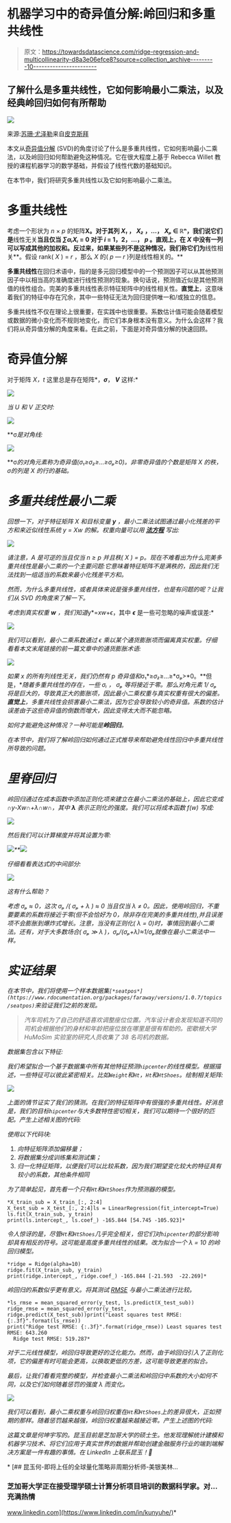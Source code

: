 # 机器学习中的奇异值分解:岭回归和多重共线性

> 原文：<https://towardsdatascience.com/ridge-regression-and-multicollinearity-d8a3e06efce8?source=collection_archive---------10----------------------->

## 了解什么是多重共线性，它如何影响最小二乘法，以及经典岭回归如何有所帮助

![](img/3d628a8ce8c4608c0c23fb472c45ded1.png)

来源:[苏珊·尤泽勒](https://pixabay.com/users/suju-165106/?utm_source=link-attribution&utm_medium=referral&utm_campaign=image&utm_content=4727668)来自[皮克斯拜](https://pixabay.com/?utm_source=link-attribution&utm_medium=referral&utm_campaign=image&utm_content=4727668)

本文从[奇异值分解](https://www.wikiwand.com/en/Singular_value_decomposition) (SVD)的角度讨论了什么是多重共线性，它如何影响最小二乘法，以及岭回归如何帮助避免这种情况。它在很大程度上基于 Rebecca Willet 教授的课程机器学习的数学基础，并假设了线性代数的基础知识。

在本节中，我们将研究多重共线性以及它如何影响最小二乘法。

# 多重共线性

考虑一个形状为 *n* × *p* 的矩阵**X。对于其列 *X₁* ， *X₂* ，…， *Xₚ* ∈ ℝⁿ，我们说它们是**线性无关**当且仅当 *∑αᵢXᵢ* = 0 对于 *i* = 1，2，…， *p* 。**直观上**，在 *X* 中没有一列可以写成其他的加权和。反过来，如果某些列不是这种情况，我们称它们为**线性相关**。假设 rank( *X* ) = *r* ，那么 *X* 的( *p* — *r* )列是线性相关的。**

**多重共线性**在回归术语中，指的是多元回归模型中的一个预测因子可以从其他预测因子中以相当高的准确度进行线性预测的现象。换句话说，预测值近似是其他预测值的线性组合。完美的多重共线性表示特征矩阵中的线性相关性。**直觉上**，这意味着我们的特征中存在冗余，其中一些特征无法为回归提供唯一和/或独立的信息。

多重共线性不仅在理论上很重要，在实践中也很重要。系数估计值可能会随着模型或数据的微小变化而不规则地变化，而它们本身根本没有意义。为什么会这样？我们将从奇异值分解的角度来看。在此之前，下面是对奇异值分解的快速回顾。

# 奇异值分解

对于矩阵 *X，t* 这里总是存在矩阵*，***σ***， ***V*** 这样:*

*![](img/1b49a3b6cb6549dfc12f44d985ef3692.png)*

*当 *U* 和 *V* 正交时:*

*![](img/f0067f7c59fb34702741cfbf48c1a96d.png)*

**σ*是对角线:*

*![](img/3bbe278e32f34c052b5a74be6e64ca97.png)*

**σ*的对角元素称为奇异值(*σ₁*≥*σ₂*≥…≥*σₚ*≥0)。非零奇异值的个数是矩阵 *X* 的秩，*σ*的列是 *X* 的行的基础。*

# *多重共线性最小二乘*

*回想一下，对于特征矩阵 *X* 和目标变量 ***y*** ，最小二乘法试图通过最小化残差的平方和来近似线性系统 *y* = *Xw* 的解。权重向量可以用 [**法方程**](http://mlwiki.org/index.php/Normal_Equation#Normal_Equation) 写出:*

*![](img/ee94a24d614ec50c700e40bb12fcc31c.png)*

*请注意，A 是可逆的当且仅当 *n* ≥ *p* 并且秩( *X* ) = p。现在不难看出为什么完美多重共线性是最小二乘的一个主要问题:它意味着特征矩阵不是满秩的，因此我们无法找到一组适当的系数来最小化残差平方和。*

*然而，为什么多重共线性，或者具体来说是强多重共线性，也是有问题的呢？让我们从 SVD 的角度来了解一下。*

*考虑到真实权重 ***w*** ，我们知道*y*=*xw*+*ϵ*，其中 ***ϵ*** 是一些可忽略的噪声或误差:*

*![](img/71d2d0da6a9163c12901c0ab2203c684.png)*

*我们可以看到，最小二乘系数通过 *ϵ* 乘以某个通货膨胀项而偏离真实权重。仔细看看本文末尾链接的前一篇文章中的通货膨胀术语:*

*![](img/64f3f8372165ee6e418d054cbc699df7.png)*

*如果 x 的所有列线性无关，我们仍然有 *p* 奇异值和*σ₁*≥*σ₂*≥…≥*σₚ>*0。**但是，**随着多重共线性的存在，一些 *σᵢ* ， *σₚ* 等将接近于零。那么对角元素 1/ *σₚ* 将是巨大的，导致真正大的膨胀项，因此最小二乘权重与真实权重有很大的偏差。**直觉上**，多重共线性会损害最小二乘法，因为它会导致较小的奇异值。系数的估计误差由于这些奇异值的倒数而增大，因此变得太大而不能忽略。*

*如何才能避免这种情况？一种可能是**岭回归**。*

*在本节中，我们将了解岭回归如何通过正式推导来帮助避免线性回归中多重共线性所导致的问题。*

# *里脊回归*

*岭回归通过在成本函数中添加正则化项来建立在最小二乘法的基础上，因此它变成∩*y-Xw*∩+*λ*∩*w*∩，其中 ***λ*** 表示正则化的强度。我们可以将成本函数 *f(w)* 写成:*

*![](img/4372a8cdf46d4d2b564990f37394fdc0.png)*

*然后我们可以计算梯度并将其设置为零:*

*![](img/c7295c69b39c4803543a7f177180157a.png)**![](img/e3ccdde2ec99ce8a245ffb6dc847239e.png)*

*仔细看看表达式的中间部分:*

*![](img/fdfd7d78d2ed2fb12ec86e13bd953e3d.png)*

*这有什么帮助？*

*考虑 *σₚ* ≈ 0，这次 *σₚ* /( *σₚ + λ* ) ≈ 0 当且仅当 *λ* ≠ 0。因此，使用岭回归，不重要要素的系数将接近于零(但不会恰好为 0，除非存在完美的多重共线性),并且误差项不会膨胀到爆炸式增长。注意，当没有正则化( *λ* = 0)时，事情回到最小二乘法。还有，对于大多数场合( *σₚ* ≫ *λ* )，*σₚ*/(*σₚ+λ*)≈1/*σₚ*就像在最小二乘法中一样。*

# *实证结果*

*在本节中，我们将使用一个样本数据集`[*seatpos*](https://www.rdocumentation.org/packages/faraway/versions/1.0.7/topics/seatpos)`来验证我们之前的发现。*

> *汽车司机为了自己的舒适喜欢调整座位位置。汽车设计者会发现知道不同的司机会根据他们的身材和年龄把座位放在哪里是很有帮助的。密歇根大学 HuMoSim 实验室的研究人员收集了 38 名司机的数据。*

*数据集包含以下特征:*

*我们希望拟合一个基于数据集中所有其他特征预测`hipcenter`的线性模型。根据描述，一些特征可以彼此紧密相关。比如`Weight`和`Ht`，`Ht`和`HtShoes`。绘制相关矩阵:*

*![](img/39d619ac8be49204de7a44d59a5933c1.png)*

*上面的情节证实了我们的猜测。在我们的特征矩阵中有很强的多重共线性。好消息是，我们的目标`hipcenter`与大多数特性密切相关，我们可以期待一个很好的匹配。产生上述相关图的代码:*

*使用以下代码块:*

1.  *向特征矩阵添加偏移量；*
2.  *将数据集分成训练集和测试集；*
3.  *归一化特征矩阵，以便我们可以比较系数，因为我们期望变化较大的特征具有较小的系数，*其他条件相同**

*为了简单起见，首先看一个只有`Ht`和`HtShoes`作为预测器的模型。*

```
*X_train_sub = X_train_[:, 2:4]
X_test_sub = X_test_[:, 2:4]ls = LinearRegression(fit_intercept=True)
ls.fit(X_train_sub, y_train)
print(ls.intercept_, ls.coef_) -165.844 [54.745 -105.923]*
```

*令人惊讶的是，尽管`Ht`和`HtShoes`几乎完全相关，但它们对`hipcenter`的部分影响却具有相反的符号。这可能是高度多重共线性的结果。改为拟合一个 *λ* = 10 的岭回归模型。*

```
*ridge = Ridge(alpha=10)
ridge.fit(X_train_sub, y_train)
print(ridge.intercept_, ridge.coef_) -165.844 [-21.593  -22.269]*
```

*岭回归的系数似乎更有意义。将其测试 [RMSE](https://www.wikiwand.com/en/Root-mean-square_deviation) 与最小二乘法进行比较。*

```
*ls_rmse = mean_squared_error(y_test, ls.predict(X_test_sub))
ridge_rmse = mean_squared_error(y_test, ridge.predict(X_test_sub))print("Least squares test RMSE: {:.3f}".format(ls_rmse))
print("Ridge test RMSE: {:.3f}".format(ridge_rmse)) Least squares test RMSE: 643.260
  Ridge test RMSE: 519.287*
```

*对于二元线性模型，岭回归导致更好的泛化能力。然而，由于岭回归引入了正则化项，它的偏差有时可能会更高，以换取更低的方差，这可能导致更差的拟合。*

*最后，让我们看看完整的模型，并检查最小二乘法和岭回归中系数的大小如何不同，以及它们如何随着惩罚的强度 *λ* 而变化。*

*![](img/adf0a6fad40ad302ab0f5659238f5d87.png)*

*我们可以看到，最小二乘权重与岭回归权重在`Ht`和`HtShoes`上的差异很大，正如预期的那样。随着惩罚越来越强，岭回归权重越来越接近零。产生上述图的代码:*

*这篇文章是何坤宇写的。昆玉目前是芝加哥大学的硕士生。他发现理解统计建模和机器学习技术、将它们应用于真实世界的数据并帮助创建金融服务行业的端到端解决方案是一件有趣的事情。在 LinkedIn 上联系昆玉！🐷*

*[](https://www.linkedin.com/in/kunyuhe/) [## 昆玉何-即将上任的全球量化策略非周期分析师-美银美林…

### 芝加哥大学正在接受理学硕士计算分析项目培训的数据科学家。对…充满热情

www.linkedin.com](https://www.linkedin.com/in/kunyuhe/)*